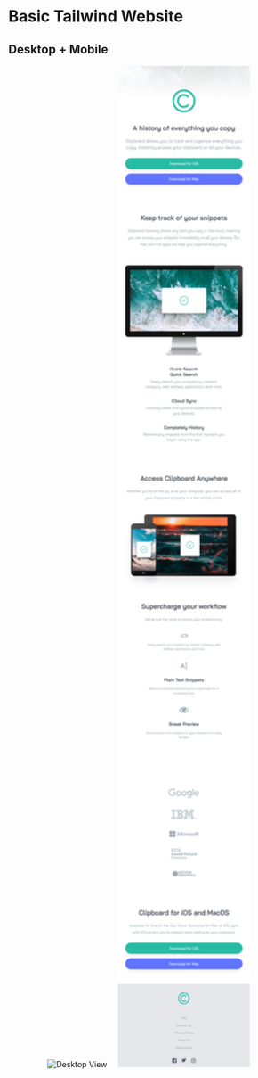 # Basic Tailwind Website

## Desktop + Mobile
<p align="center">
  <img src="images/basic_website_starter.png" alt="Desktop View" width="47%">
   &nbsp;&nbsp;&nbsp;
  <img src="images/basic_mobile_starter.png" alt="Mobile View" width="47%">
</p>
